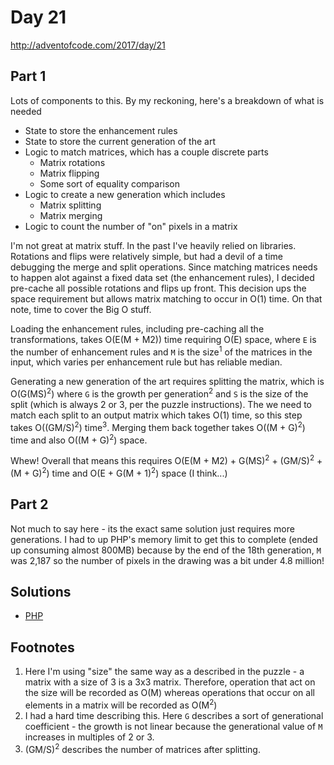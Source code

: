 # Day 21

http://adventofcode.com/2017/day/21

## Part 1

Lots of components to this. By my reckoning, here's a breakdown of what is needed

 - State to store the enhancement rules
 - State to store the current generation of the art
 - Logic to match matrices, which has a couple discrete parts
    - Matrix rotations
    - Matrix flipping
    - Some sort of equality comparison
 - Logic to create a new generation which includes
    - Matrix splitting
    - Matrix merging
 - Logic to count the number of "on" pixels in a matrix

I'm not great at matrix stuff. In the past I've heavily relied on libraries. Rotations and flips were relatively simple,
but had a devil of a time debugging the merge and split operations. Since matching matrices needs to happen alot against
a fixed data set (the enhancement rules), I decided pre-cache all possible rotations and flips up front. This decision
ups the space requirement but allows matrix matching to occur in O(1) time. On that note, time to cover the Big O stuff.

Loading the enhancement rules, including pre-caching all the transformations, takes O(E(M + M</sup>2</sup>)) time
requiring O(E) space, where `E` is the number of enhancement rules and `M` is the size<sup>1</sup> of the matrices in
the input, which varies per enhancement rule but has reliable median.

Generating a new generation of the art requires splitting the matrix, which is O(G(MS)<sup>2</sup>) where `G` is the 
growth per generation<sup>2</sup> and `S` is the size of the split (which is always 2 or 3, per the puzzle instructions).
The we need to match each split to an output matrix which takes O(1) time, so this step takes O((GM/S)<sup>2</sup>)
time<sup>3</sup>. Merging them back together takes O((M + G)<sup>2</sup>) time and also O((M + G)<sup>2</sup>) space.

Whew! Overall that means this requires O(E(M + M</sup>2</sup>) + G(MS)<sup>2</sup> + (GM/S)<sup>2</sup> + (M + G)<sup>2</sup>) time
and O(E + G(M + 1)<sup>2</sup>) space (I think...)

## Part 2

Not much to say here - its the exact same solution just requires more generations. I had to up PHP's memory limit to get
this to complete (ended up consuming almost 800MB) because by the end of the 18th generation, `M` was 2,187 so the number
of pixels in the drawing was a bit under 4.8 million!

## Solutions

 - [PHP](../../php/src/Solution/Day21Solution.php)
 
## Footnotes

 1. Here I'm using "size" the same way as a described in the puzzle - a matrix with a size of 3 is a 3x3 matrix.
    Therefore, operation that act on the size will be recorded as O(M) whereas operations that occur on all elements in
    a matrix will be recorded as O(M<sup>2</sup>)
 2. I had a hard time describing this. Here `G` describes a sort of generational coefficient - the growth is not linear
    because the generational value of `M` increases in multiples of 2 or 3.
 3. (GM/S)<sup>2</sup> describes the number of matrices after splitting.
    
